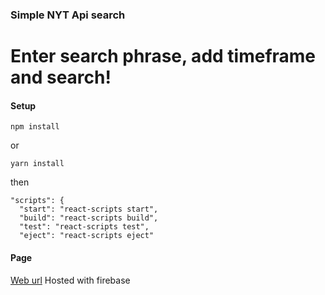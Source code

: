 ### Simple NYT Api search
Enter search phrase, add timeframe and search!
===

#### Setup
```
npm install
```
or
```
yarn install
```
then
```
"scripts": {
  "start": "react-scripts start",
  "build": "react-scripts build",
  "test": "react-scripts test",
  "eject": "react-scripts eject"
```
#### Page
[Web url](https://nyt-search-af02e.web.app/) Hosted with firebase
